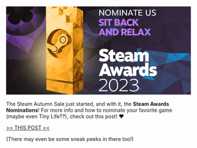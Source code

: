 ![](media/news/SteamAwards2023.png)

The Steam Autumn Sale just started, and with it, the **Steam Awards Nominations**! For more info and how to nominate your favorite game (maybe even Tiny Life??), check out this post! ❤️

[>> THIS POST <<](https://store.steampowered.com/news/app/1651490/view/6940671479657332380)

(There may even be some sneak peeks in there too!)
